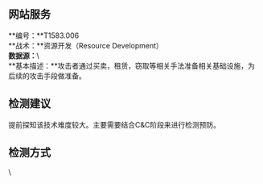## 网站服务  
**编号：**T1583.006  
**战术：**资源开发（Resource Development）  
**数据源：**\  
**基本描述：**攻击者通过买卖，租赁，窃取等相关手法准备相关基础设施，为后续的攻击手段做准备。  
## 检测建议  
提前探知该技术难度较大。主要需要结合C&C阶段来进行检测预防。  
## 检测方式  
\